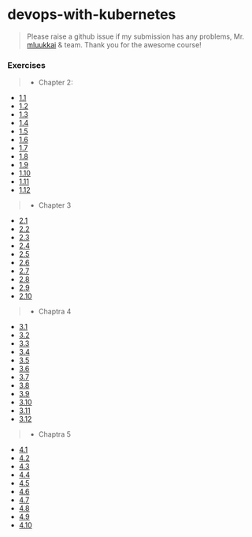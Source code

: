 # devops-with-kubernetes

> Please raise a github issue if my submission has any problems, Mr. [mluukkai](https://github.com/mluukkai) & team. Thank you for the awesome course!

### Exercises

> - Chapter 2:

- [1.1](https://github.com/TheGrinderAC/devops-with-kubernetes/tree/1.1/log_output)
- [1.2](https://github.com/TheGrinderAC/devops-with-kubernetes/tree/1.2/todo%20app)
- [1.3](https://github.com/TheGrinderAC/devops-with-kubernetes/tree/1.3/log_output)
- [1.4](https://github.com/TheGrinderAC/devops-with-kubernetes/tree/1.4/todo%20app)
- [1.5](https://github.com/TheGrinderAC/devops-with-kubernetes/tree/1.5/todo%20app)
- [1.6](https://github.com/TheGrinderAC/devops-with-kubernetes/tree/1.6/todo%20app)
- [1.7](https://github.com/TheGrinderAC/devops-with-kubernetes/tree/1.7/log_output)
- [1.8](https://github.com/TheGrinderAC/devops-with-kubernetes/tree/1.8/todo%20app)
- [1.9](https://github.com/TheGrinderAC/devops-with-kubernetes/tree/1.9/pong-application)
- [1.10](https://github.com/TheGrinderAC/devops-with-kubernetes/tree/1.10/log_output)
- [1.11](https://github.com/TheGrinderAC/devops-with-kubernetes/tree/1.11/log_output)
- [1.12](https://github.com/TheGrinderAC/devops-with-kubernetes/tree/1.12/todo%20app)

> - Chapter 3

- [2.1](https://github.com/TheGrinderAC/devops-with-kubernetes/tree/2.1/log_output)
- [2.2](https://github.com/TheGrinderAC/devops-with-kubernetes/tree/2.2/todo%20app)
- [2.3](https://github.com/TheGrinderAC/devops-with-kubernetes/tree/2.3/log_output)
- [2.4](https://github.com/TheGrinderAC/devops-with-kubernetes/tree/2.4/todo%20app)
- [2.5](https://github.com/TheGrinderAC/devops-with-kubernetes/tree/2.5/log_output)
- [2.6](https://github.com/TheGrinderAC/devops-with-kubernetes/tree/2.6/todo%20app)
- [2.7](https://github.com/TheGrinderAC/devops-with-kubernetes/tree/2.7/pong-application)
- [2.8](https://github.com/TheGrinderAC/devops-with-kubernetes/tree/2.8/todo-backend)
- [2.9](https://github.com/TheGrinderAC/devops-with-kubernetes/tree/2.9/todo-backend)
- [2.10](https://github.com/TheGrinderAC/devops-with-kubernetes/tree/2.10/todo-backend)

> - Chaptra 4

- [3.1](https://github.com/TheGrinderAC/devops-with-kubernetes/tree/3.1/pong-application)
- [3.2](https://github.com/TheGrinderAC/devops-with-kubernetes/tree/3.2/log_output)
- [3.3](https://github.com/TheGrinderAC/devops-with-kubernetes/tree/3.3/log_output)
- [3.4](https://github.com/TheGrinderAC/devops-with-kubernetes/tree/3.4/log_output)
- [3.5](https://github.com/TheGrinderAC/devops-with-kubernetes/tree/3.5/todo%20app)
- [3.6](https://github.com/TheGrinderAC/devops-with-kubernetes/tree/3.6/todo%20app)
- [3.7](https://github.com/TheGrinderAC/devops-with-kubernetes/tree/3.7/todo%20app)
- [3.8](https://github.com/TheGrinderAC/devops-with-kubernetes/tree/3.8/todo%20app)
- [3.9](https://github.com/TheGrinderAC/devops-with-kubernetes/tree/3.9/gcp)
- [3.10](https://github.com/TheGrinderAC/devops-with-kubernetes/tree/3.10/todo-backend)
- [3.11](https://github.com/TheGrinderAC/devops-with-kubernetes/tree/3.11/todo-backend)
- [3.12](https://github.com/TheGrinderAC/devops-with-kubernetes/tree/3.12/gcp/image.png)

> - Chaptra 5

- [4.1](https://github.com/TheGrinderAC/devops-with-kubernetes/tree/4.1/pong-application)
- [4.2](https://github.com/TheGrinderAC/devops-with-kubernetes/tree/4.2/todo-backend)
- [4.3](https://github.com/TheGrinderAC/devops-with-kubernetes/tree/4.3/others)
- [4.4](https://github.com/TheGrinderAC/devops-with-kubernetes/tree/4.4/pong-application)
- [4.5](https://github.com/TheGrinderAC/devops-with-kubernetes/tree/4.5/todo%20app)
- [4.6](https://github.com/TheGrinderAC/devops-with-kubernetes/tree/4.6/todo%20app)
- [4.7](https://github.com/TheGrinderAC/devops-with-kubernetes/tree/4.7/log_output)
- [4.8](https://github.com/TheGrinderAC/devops-with-kubernetes/tree/4.8/todo%20app)
- [4.9](https://github.com/TheGrinderAC/devops-with-kubernetes/tree/4.9/todo%20app)
- [4.10](https://github.com/TheGrinderAC/devops-with-kubernetes/tree/4.10/todo%20app)
